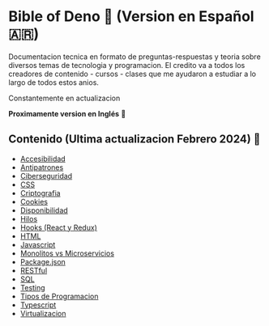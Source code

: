 # Bible of Deno 📘 (Version en Español 🇦🇷)

Documentacion tecnica en formato de preguntas-respuestas y teoria sobre diversos temas de tecnologia y programacion. El credito va a todos los creadores de contenido - cursos - clases que me ayudaron a estudiar a lo largo de todos estos anios. 

Constantemente en actualizacion 

**Proximamente version en Inglés** 🏴

## Contenido (Ultima actualizacion Febrero 2024) 💙
* [Accesibilidad](https://github.com/denulemos/denobible/blob/master/Contenidos/Accesibilidad.md)
* [Antipatrones](https://github.com/denulemos/denobible/blob/master/Contenidos/Antipatrones.md)
* [Ciberseguridad](https://github.com/denulemos/denobible/blob/master/Contenidos/Ciberseguridad.md)
* [CSS](https://github.com/denulemos/denobible/blob/master/Contenidos/Css.md)
* [Criptografia](https://github.com/denulemos/denobible/blob/master/Contenidos/Criptografia.md)
* [Cookies](https://github.com/denulemos/denobible/blob/master/Contenidos/Cookies.md)
* [Disponibilidad](https://github.com/denulemos/denobible/blob/master/Contenidos/Disponibilidad.md)
* [Hilos](https://github.com/denulemos/denobible/blob/master/Contenidos/Hilos.md)
* [Hooks (React y Redux)](https://github.com/denulemos/denobible/blob/master/Contenidos/Hooks.md)
* [HTML](https://github.com/denulemos/denobible/blob/master/Contenidos/Html.md)
* [Javascript](https://github.com/denulemos/denobible/blob/master/Contenidos/Javascript.md)
* [Monolitos vs Microservicios](https://github.com/denulemos/denobible/blob/master/Contenidos/MonolitosVsMicroservicios.md)
* [Package.json](https://github.com/denulemos/denobible/blob/master/Contenidos/PackageJson.md)
* [RESTful](https://github.com/denulemos/denobible/blob/master/Contenidos/RESTful.md)
* [SQL](https://github.com/denulemos/denobible/blob/master/Contenidos/Sql.md)
* [Testing](https://github.com/denulemos/denobible/blob/master/Contenidos/Testing.md)
* [Tipos de Programacion](https://github.com/denulemos/denobible/blob/master/Contenidos/TiposProgramacion.md)
* [Typescript](https://github.com/denulemos/denobible/blob/master/Contenidos/Typescript.md)
* [Virtualizacion](https://github.com/denulemos/denobible/blob/master/Contenidos/Virtualizacion.md)
